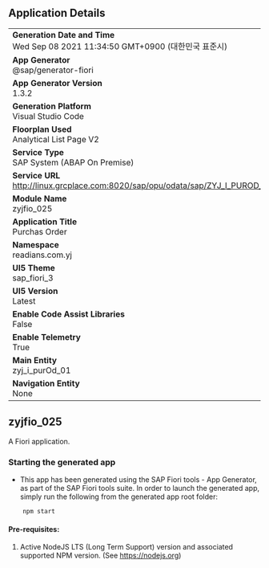 ## Application Details
|               |
| ------------- |
|**Generation Date and Time**<br>Wed Sep 08 2021 11:34:50 GMT+0900 (대한민국 표준시)|
|**App Generator**<br>@sap/generator-fiori|
|**App Generator Version**<br>1.3.2|
|**Generation Platform**<br>Visual Studio Code|
|**Floorplan Used**<br>Analytical List Page V2|
|**Service Type**<br>SAP System (ABAP On Premise)|
|**Service URL**<br>http://linux.grcplace.com:8020/sap/opu/odata/sap/ZYJ_I_PUROD_01_CDS/
|**Module Name**<br>zyjfio_025|
|**Application Title**<br>Purchas Order|
|**Namespace**<br>readians.com.yj|
|**UI5 Theme**<br>sap_fiori_3|
|**UI5 Version**<br>Latest|
|**Enable Code Assist Libraries**<br>False|
|**Enable Telemetry**<br>True|
|**Main Entity**<br>zyj_i_purOd_01|
|**Navigation Entity**<br>None|

## zyjfio_025

A Fiori application.

### Starting the generated app

-   This app has been generated using the SAP Fiori tools - App Generator, as part of the SAP Fiori tools suite.  In order to launch the generated app, simply run the following from the generated app root folder:

```
    npm start
```

#### Pre-requisites:

1. Active NodeJS LTS (Long Term Support) version and associated supported NPM version.  (See https://nodejs.org)


